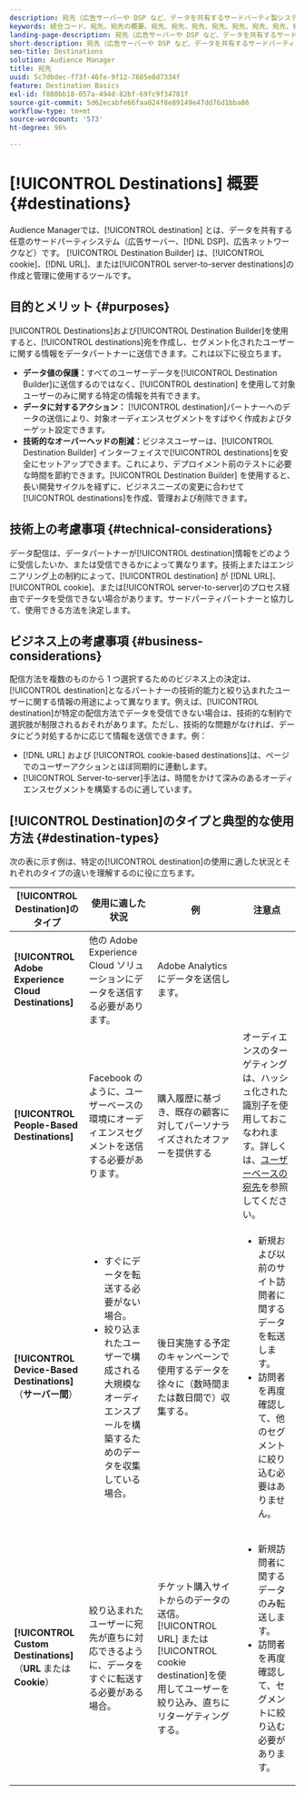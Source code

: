 ```yaml
---
description: 宛先（広告サーバーや DSP など、データを共有するサードパーティ製システム）の利点、タイプ、使用方法を確認します。 宛先ビルダーを使用して、cookie、URL またはサーバー間の宛先を作成および管理します。
keywords: 統合コード、宛先、宛先の概要、宛先、宛先、宛先、宛先、宛先、宛先、宛先、宛先、宛先、宛先、宛先
landing-page-description: 宛先（広告サーバーや DSP など、データを共有するサードパーティ製システム）の利点、タイプ、使用方法を確認します。 宛先ビルダーを使用して、cookie、URL またはサーバー間の宛先を作成および管理します。
short-description: 宛先（広告サーバーや DSP など、データを共有するサードパーティ製システム）の利点、タイプ、使用方法を確認します。 宛先ビルダーを使用して、cookie、URL またはサーバー間の宛先を作成および管理します。
seo-title: Destinations
solution: Audience Manager
title: 宛先
uuid: 5c7dbdec-f73f-46fe-9f12-7685e8d7334f
feature: Destination Basics
exl-id: f880bb18-057a-494d-82bf-69fc9f34781f
source-git-commit: 5d62ecabfe66faa024f8e89149e47dd76d1bba86
workflow-type: tm+mt
source-wordcount: '573'
ht-degree: 96%

---
```


# [!UICONTROL Destinations] 概要 {#destinations}

Audience Managerでは、[!UICONTROL destination] とは、データを共有する任意のサードパーティシステム（広告サーバー、[!DNL DSP]、広告ネットワークなど）です。 [!UICONTROL Destination Builder] は、[!UICONTROL cookie]、[!DNL URL]、または[!UICONTROL server-to-server destinations]の作成と管理に使用するツールです。

## 目的とメリット {#purposes}

<!-- c_destinations.xml -->

[!UICONTROL Destinations]および[!UICONTROL Destination Builder]を使用すると、[!UICONTROL destinations]宛を作成し、セグメント化されたユーザーに関する情報をデータパートナーに送信できます。これは以下に役立ちます。

* **データ値の保護：**&#x200B;すべてのユーザーデータを[!UICONTROL Destination Builder]に送信するのではなく、[!UICONTROL destination] を使用して対象ユーザーのみに関する特定の情報を共有できます。
* **データに対するアクション：** [!UICONTROL destination]パートナーへのデータの送信により、対象オーディエンスセグメントをすばやく作成およびターゲット設定できます。
* **技術的なオーバーヘッドの削減：**&#x200B;ビジネスユーザーは、[!UICONTROL Destination Builder] インターフェイスで[!UICONTROL destinations]を安全にセットアップできます。これにより、デプロイメント前のテストに必要な時間を節約できます。[!UICONTROL Destination Builder] を使用すると、長い開発サイクルを経ずに、ビジネスニーズの変更に合わせて[!UICONTROL destinations]を作成、管理および削除できます。

## 技術上の考慮事項 {#technical-considerations}

<!-- destination-delivery-methods.xml -->

データ配信は、データパートナーが[!UICONTROL destination]情報をどのように受信したいか、または受信できるかによって異なります。技術上またはエンジニアリング上の制約によって、[!UICONTROL destination] が [!DNL URL]、[!UICONTROL cookie]、または[!UICONTROL server-to-server]のプロセス経由でデータを受信できない場合があります。サードパーティパートナーと協力して、使用できる方法を決定します。

## ビジネス上の考慮事項 {#business-considerations}

配信方法を複数のものから 1 つ選択するためのビジネス上の決定は、[!UICONTROL destination]となるパートナーの技術的能力と絞り込まれたユーザーに関する情報の用途によって異なります。例えば、[!UICONTROL destination]が特定の配信方法でデータを受信できない場合は、技術的な制約で選択肢が制限されるおそれがあります。ただし、技術的な問題がなければ、データにどう対処するかに応じて情報を送信できます。例：

* [!DNL URL] および [!UICONTROL cookie-based destinations]は、ページでのユーザーアクションとほぼ同期的に連動します。
* [!UICONTROL Server-to-server]手法は、時間をかけて深みのあるオーディエンスセグメントを構築するのに適しています。

## [!UICONTROL Destination]のタイプと典型的な使用方法 {#destination-types}

次の表に示す例は、特定の[!UICONTROL destination]の使用に適した状況とそれぞれのタイプの違いを理解するのに役に立ちます。

| [!UICONTROL Destination]のタイプ | 使用に適した状況 | 例 | 注意点 |
|--- |--- |--- |--- |
| **[!UICONTROL Adobe Experience Cloud Destinations]** | 他の Adobe Experience Cloud ソリューションにデータを送信する必要があります。 | Adobe Analytics にデータを送信します。 |  |
| **[!UICONTROL People-Based Destinations]** | Facebook のように、ユーザーベースの環境にオーディエンスセグメントを送信する必要があります。 | 購入履歴に基づき、既存の顧客に対してパーソナライズされたオファーを提供する | オーディエンスのターゲティングは、ハッシュ化された識別子を使用しておこなわれます。詳しくは、[ユーザーベースの宛先](people-based-destinations-overview.md)を参照してください。 |
| **[!UICONTROL Device-Based Destinations]**（**サーバー間**） | <ul><li>すぐにデータを転送する必要がない場合。</li><li>絞り込まれたユーザーで構成される大規模なオーディエンスプールを構築するためのデータを収集している場合。</li></ul> | 後日実施する予定のキャンペーンで使用するデータを徐々に（数時間または数日間で）収集する。 | <ul><li>新規および以前のサイト訪問者に関するデータを転送します。 </li><li>訪問者を再度確認して、他のセグメントに絞り込む必要はありません。</li></ul> |
| **[!UICONTROL Custom Destinations]**（**URL** または **Cookie**） | 絞り込まれたユーザーに宛先が直ちに対応できるように、データをすぐに転送する必要がある場合。 | チケット購入サイトからのデータの送信。[!UICONTROL URL] または [!UICONTROL cookie destination]を使用してユーザーを絞り込み、直ちにリターゲティングする。 | <ul><li>新規訪問者に関するデータのみ転送します。 </li><li>訪問者を再度確認して、セグメントに絞り込む必要があります。</li></ul> |
